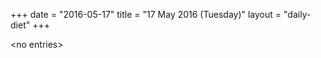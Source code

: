 +++
date = "2016-05-17"
title = "17 May 2016 (Tuesday)"
layout = "daily-diet"
+++

<p>&lt;no entries&gt;</p>
